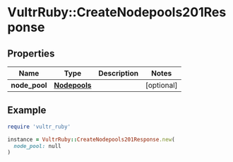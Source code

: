 # VultrRuby::CreateNodepools201Response

## Properties

| Name | Type | Description | Notes |
| ---- | ---- | ----------- | ----- |
| **node_pool** | [**Nodepools**](Nodepools.md) |  | [optional] |

## Example

```ruby
require 'vultr_ruby'

instance = VultrRuby::CreateNodepools201Response.new(
  node_pool: null
)
```

